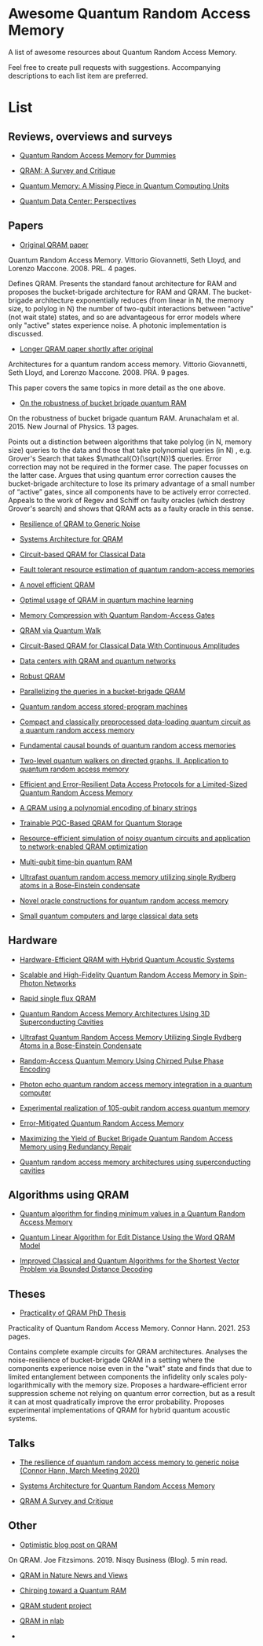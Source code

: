 # Awesome Quantum Random Access Memory
A list of awesome resources about Quantum Random Access Memory.

Feel free to create pull requests with suggestions. Accompanying descriptions to each list item are preferred. 


# List

## Reviews, overviews and surveys

* [Quantum Random Access Memory for Dummies](https://www.mdpi.com/1424-8220/23/17/7462)

* [QRAM: A Survey and Critique](https://arxiv.org/abs/2305.10310)

* [Quantum Memory: A Missing Piece in Quantum Computing Units](https://arxiv.org/abs/2309.14432)

* [Quantum Data Center: Perspectives](https://arxiv.org/abs/2309.06641)


## Papers

* [Original QRAM paper](https://journals.aps.org/prl/abstract/10.1103/PhysRevLett.100.160501)

Quantum Random Access Memory. Vittorio Giovannetti, Seth Lloyd, and Lorenzo Maccone. 2008. PRL. 4 pages. 

Defines QRAM. Presents the standard fanout architecture for RAM and proposes the bucket-brigade architecture for RAM and QRAM. The bucket-brigade architecture exponentially reduces (from linear in N, the memory size, to polylog in N) the number of two-qubit interactions between "active" (not wait state) states, and so are advantageous for error models where only "active" states experience noise. A photonic implementation is discussed. 
* [Longer QRAM paper shortly after original](https://journals.aps.org/prl/abstract/10.1103/PhysRevLett.100.160501)

Architectures for a quantum random access memory. Vittorio Giovannetti, Seth Lloyd, and Lorenzo Maccone. 2008. PRA. 9 pages. 

This paper covers the same topics in more detail as the one above.

* [On the robustness of bucket brigade quantum RAM](https://arxiv.org/abs/1502.03450)

On the robustness of bucket brigade quantum RAM. Arunachalam et al. 2015. New Journal of Physics. 13 pages.

Points out a distinction between algorithms that take polylog (in N, memory size) queries to the data and those that take polynomial queries (in N) , e.g. Grover's Search that takes $\mathcal{O}(\sqrt{N})$ queries. Error correction may not be required in the former case. The paper focusses on the latter case. 
Argues that using quantum error correction causes the bucket-brigade architecture to lose its primary advantage of a small number of “active” gates, since
all components have to be actively error corrected.
Appeals to the work of Regev and Schiff on faulty oracles (which destroy Grover's search) and shows that QRAM acts as a faulty oracle in this sense. 

* [Resilience of QRAM to Generic Noise](https://journals.aps.org/prxquantum/abstract/10.1103/PRXQuantum.2.020311)

* [Systems Architecture for QRAM](https://arxiv.org/abs/2306.03242)

* [Circuit-based QRAM for Classical Data](https://www.nature.com/articles/s41598-019-40439-3.pdf)

* [Fault tolerant resource estimation of quantum random-access memories](https://arxiv.org/abs/1902.01329)

* [A novel efficient QRAM](https://ieeexplore.ieee.org/abstract/document/9568972)

* [Optimal usage of QRAM in quantum machine learning](https://journals.aps.org/pra/abstract/10.1103/PhysRevA.99.012326)

* [Memory Compression with Quantum Random-Access Gates](https://arxiv.org/abs/2203.05599)

* [QRAM via Quantum Walk](https://iopscience.iop.org/article/10.1088/2058-9565/abf484/meta)

* [Circuit-Based QRAM for Classical Data With Continuous Amplitudes](https://ieeexplore.ieee.org/abstract/document/9259210?casa_token=AVb77tRfT10AAAAA:tA5yZRDX5KSQ37OSY6rigKJPoSwuqxfOjpCdr0KzyYdB568lKck1ekJNqlvhE7jdJpBklonI)

* [Data centers with QRAM and quantum networks](https://journals.aps.org/pra/abstract/10.1103/PhysRevA.108.032610)

* [Robust QRAM](https://journals.aps.org/pra/abstract/10.1103/PhysRevA.86.010306)

* [Parallelizing the queries in a bucket-brigade QRAM](https://journals.aps.org/pra/abstract/10.1103/PhysRevA.102.032608)

* [Quantum random access stored-program machines](https://www.sciencedirect.com/science/article/pii/S0022000022000599?casa_token=n_iI1fZUfTsAAAAA:ACv-YAhH5hHLYX81nxDkOlID3QVS2XxZtABd4FpBwp6JG2EogFclVAqdK0trGuKamVKBt4A34Q)

* [Compact and classically preprocessed data-loading quantum circuit as a quantum random access memory](https://journals.aps.org/pra/abstract/10.1103/PhysRevA.110.012616)

* [Fundamental causal bounds of quantum random access memories](https://www.nature.com/articles/s41534-024-00848-3)

* [Two-level quantum walkers on directed graphs. II. Application to quantum random access memory](https://journals.aps.org/pra/abstract/10.1103/PhysRevA.107.022416)

* [Efficient and Error-Resilient Data Access Protocols for a Limited-Sized Quantum Random Access Memory](https://arxiv.org/abs/2303.05207)

* [A QRAM using a polynomial encoding of binary strings](https://arxiv.org/abs/2408.16794)

* [Trainable PQC-Based QRAM for Quantum Storage](https://ieeexplore.ieee.org/abstract/document/10130283)

* [Resource-efficient simulation of noisy quantum circuits and application to network-enabled QRAM optimization](https://www.nature.com/articles/s41534-023-00773-x)

* [Multi-qubit time-bin quantum RAM](https://arxiv.org/abs/1412.2459)

* [Ultrafast quantum random access memory utilizing single Rydberg atoms in a Bose-Einstein condensate](https://arxiv.org/abs/1307.0963)

* [Novel oracle constructions for quantum random access memory](https://arxiv.org/abs/2405.20225)

* [Small quantum computers and large classical data sets](https://arxiv.org/abs/2004.00026)

## Hardware 

* [Hardware-Efficient QRAM with Hybrid Quantum Acoustic Systems](https://journals.aps.org/prl/abstract/10.1103/PhysRevLett.123.250501)

* [Scalable and High-Fidelity Quantum Random Access Memory in Spin-Photon Networks](https://journals.aps.org/prxquantum/abstract/10.1103/PRXQuantum.2.030319)

* [Rapid single flux QRAM](https://ieeexplore.ieee.org/abstract/document/403223?casa_token=nYXXUrQvaTwAAAAA:DIXlyXH0ajSuDimAgos3vZf1sFej-SR-Ng4wzJO-VUpGxHI2OhLRlpb4vHQL6I10Zr0TyLuN)

* [Quantum Random Access Memory Architectures Using 3D Superconducting Cavities](https://journals.aps.org/pra/abstract/10.1103/PhysRevA.110.012616)

* [Ultrafast Quantum Random Access Memory Utilizing Single Rydberg Atoms in a Bose-Einstein Condensate](https://journals.aps.org/prl/abstract/10.1103/PhysRevLett.111.240504)

* [Random-Access Quantum Memory Using Chirped Pulse Phase Encoding](https://journals.aps.org/prx/abstract/10.1103/PhysRevX.12.041014)

* [Photon echo quantum random access memory integration in a quantum computer](https://iopscience.iop.org/article/10.1088/0953-4075/45/12/124017/meta?casa_token=pVP5CpfQc6sAAAAA:fZUdixyOgvIOrd_VzxsW3O-ouFuaW9rRlYUvqoGS5aVRPUmONhRxTsxBOe3I1HRi7kYWmf8ZtMqJAW6Tm8Zd96mfPqY)

* [Experimental realization of 105-qubit random access quantum memory](https://www.nature.com/articles/s41534-019-0144-0)

* [Error-Mitigated Quantum Random Access Memory](https://arxiv.org/abs/2403.06340)

* [Maximizing the Yield of Bucket Brigade Quantum Random Access Memory using Redundancy Repair](https://arxiv.org/abs/2312.17483)

* [Quantum random access memory architectures using superconducting cavities](https://arxiv.org/abs/2310.08288)



## Algorithms using QRAM

* [Quantum algorithm for finding minimum values in a Quantum Random Access Memory](https://arxiv.org/abs/2301.05122)

* [Quantum Linear Algorithm for Edit Distance Using the Word QRAM Model](https://arxiv.org/abs/2112.13005)

* [Improved Classical and Quantum Algorithms for the Shortest Vector Problem via Bounded Distance Decoding](https://arxiv.org/abs/2002.07955)

## Theses

* [Practicality of QRAM PhD Thesis](https://elischolar.library.yale.edu/gsas_dissertations/346/)

Practicality of Quantum Random Access Memory. Connor Hann. 2021. 253 pages. 

Contains complete example circuits for QRAM architectures. Analyses the noise-resilience of bucket-brigade QRAM in a setting where the components experience noise even in the "wait" state and finds that due to limited entanglement between components the infidelity only scales poly-logarithmically with the memory size. Proposes a hardware-efficient error suppression scheme not relying on quantum error correction, but as a result it can at most quadratically improve the error probability. Proposes experimental implementations of QRAM for hybrid quantum acoustic systems.

## Talks

* [The resilience of quantum random access memory to generic noise (Connor Hann, March Meeting 2020)](https://www.youtube.com/watch?v=mz3DdS-HLdM)

* [Systems Architecture for Quantum Random Access Memory](https://www.youtube.com/watch?v=5SS-LvNoVrA)

* [QRAM A Survey and Critique](https://www.youtube.com/watch?v=Wm2dowNOek4)

## Other

* [Optimistic blog post on QRAM](http://nisqybusiness.com/2019/08/05/on-qram/)

On QRAM. Joe Fitzsimons. 2019. Nisqy Business (Blog). 5 min read.

* [QRAM in Nature News and Views](https://www.nature.com/articles/468044a)

* [Chirping toward a Quantum RAM](https://physics.aps.org/articles/v15/168)

* [QRAM student project](https://www.cs.umd.edu/class/fall2019/cmsc657/projects/group_11.pdf)

* [QRAM in nlab](https://ncatlab.org/nlab/show/QRAM)

* 
